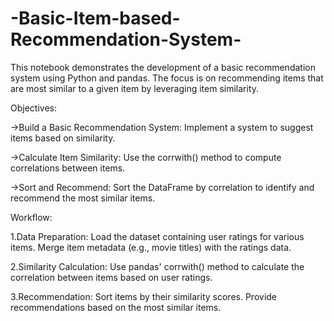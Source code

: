 # -Basic-Item-based-Recommendation-System-
This notebook demonstrates the development of a basic recommendation system using Python and pandas. The focus is on recommending items that are most similar to a given item by leveraging item similarity.

Objectives:

->Build a Basic Recommendation System: Implement a system to suggest items based on similarity.

->Calculate Item Similarity: Use the corrwith() method to compute correlations between items.

->Sort and Recommend: Sort the DataFrame by correlation to identify and recommend the most similar items.

Workflow:

1.Data Preparation:
Load the dataset containing user ratings for various items.
Merge item metadata (e.g., movie titles) with the ratings data.

2.Similarity Calculation:
Use pandas' corrwith() method to calculate the correlation between items based on user ratings.

3.Recommendation:
Sort items by their similarity scores.
Provide recommendations based on the most similar items.
